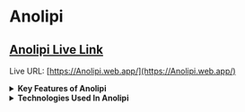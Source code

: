 # Anolipi

## [ Anolipi Live Link](https://Anolipi.web.app/)

Live URL: [https://Anolipi.web.app/](https://Anolipi.web.app/)

<details>
<summary style="font-weight: bold; text:2xl" >Key Features of Anolipi</summary>

- This project is developed for publish diffent type Articles.

- In this project, You can also publish your article and we pay you for your article.

- Also This Project allows add publisher by admin.
 - User can publish his/her article.
  - User can buy subscription.
  - User can search by tags, publisher, title.
  - Admin can make article premium, decline, approve, delete etc.
- When users logged in then user can access detailed information about each Articles, and also user can subscribe for premium content.

- Also user can filter the article tags. If wanna explore this site, you need must logged In. If user logged, then He/She see all feature easily.

</details>

<details>

<summary style="font-weight: bold; text:2xl" >Technologies Used In Anolipi</summary>

- **Frontend:** JavaScript, React.js, Tailwind CSS and Material Tailwind.
- **Backend:** Node.js, Express.js.
- **Database:** MongoDB.
- **Authentication:** Firebase Authentication with JWT.
- **Host:** Firebase.

</details>

